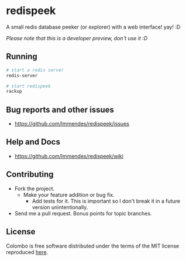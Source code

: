 # redispeek

A small redis database peeker (or explorer) with a web interface! yay!
:D

*Please note that this is a developer preview, don't use it :D*

## Running

```bash
# start a redis server
redis-server

# start redispeek
rackup
```

## Bug reports and other issues

* https://github.com/lmmendes/redispeek/issues

## Help and Docs

* https://github.com/lmmendes/redispeek/wiki

## Contributing

* Fork the project.
  * Make your feature addition or bug fix.
    * Add tests for it. This is important so I don't break it in a
future version unintentionally.
* Send me a pull request. Bonus points for topic branches.

## License

Colombo is free software distributed under the terms of the MIT license
reproduced [here](http://opensource.org/licenses/mit-license.html).

